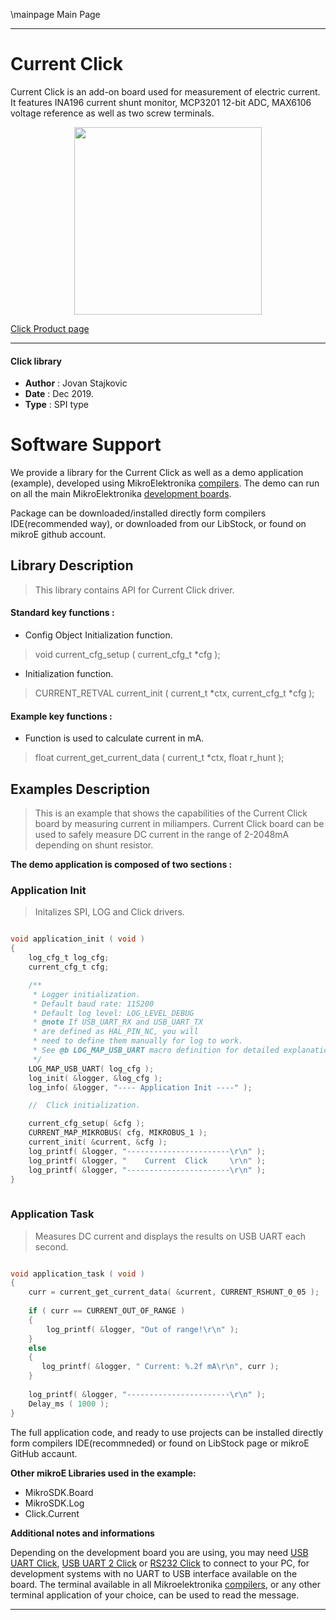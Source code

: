 \mainpage Main Page
 
 

---
# Current Click

Current Click is an add-on board used for measurement of electric current. It features INA196 current shunt monitor, MCP3201 12-bit ADC, MAX6106 voltage reference as well as two screw terminals. 

<p align="center">
  <img src="https://download.mikroe.com/images/click_for_ide/current_click.png" height=300px>
</p>

[Click Product page](https://www.mikroe.com/current-click)

---


#### Click library 

- **Author**        : Jovan Stajkovic
- **Date**          : Dec 2019.
- **Type**          : SPI type


# Software Support

We provide a library for the Current Click 
as well as a demo application (example), developed using MikroElektronika 
[compilers](https://shop.mikroe.com/compilers). 
The demo can run on all the main MikroElektronika [development boards](https://shop.mikroe.com/development-boards).

Package can be downloaded/installed directly form compilers IDE(recommended way), or downloaded from our LibStock, or found on mikroE github account. 

## Library Description

> This library contains API for Current Click driver.

#### Standard key functions :

- Config Object Initialization function.
> void current_cfg_setup ( current_cfg_t *cfg ); 
 
- Initialization function.
> CURRENT_RETVAL current_init ( current_t *ctx, current_cfg_t *cfg );


#### Example key functions :

- Function is used to calculate current in mA.
> float current_get_current_data ( current_t *ctx, float r_hunt );

## Examples Description

> This is an example that shows the capabilities of the Current Click board 
> by measuring current in miliampers. Current Click board can be used to safely
> measure DC current in the range of 2-2048mA depending on shunt resistor.

**The demo application is composed of two sections :**

### Application Init 

> Initalizes SPI, LOG and Click drivers.

```c

void application_init ( void )
{
    log_cfg_t log_cfg;
    current_cfg_t cfg;

    /** 
     * Logger initialization.
     * Default baud rate: 115200
     * Default log level: LOG_LEVEL_DEBUG
     * @note If USB_UART_RX and USB_UART_TX 
     * are defined as HAL_PIN_NC, you will 
     * need to define them manually for log to work. 
     * See @b LOG_MAP_USB_UART macro definition for detailed explanation.
     */
    LOG_MAP_USB_UART( log_cfg );
    log_init( &logger, &log_cfg );
    log_info( &logger, "---- Application Init ----" );

    //  Click initialization.

    current_cfg_setup( &cfg );
    CURRENT_MAP_MIKROBUS( cfg, MIKROBUS_1 );
    current_init( &current, &cfg );
    log_printf( &logger, "-----------------------\r\n" );
    log_printf( &logger, "    Current  Click     \r\n" );
    log_printf( &logger, "-----------------------\r\n" );
}
  
```

### Application Task

> Measures DC current and displays the results on USB UART each second.

```c

void application_task ( void )
{
    curr = current_get_current_data( &current, CURRENT_RSHUNT_0_05 );
    
    if ( curr == CURRENT_OUT_OF_RANGE )
    {
        log_printf( &logger, "Out of range!\r\n" );
    }
    else
    {
       log_printf( &logger, " Current: %.2f mA\r\n", curr );
    }
    
    log_printf( &logger, "-----------------------\r\n" );
    Delay_ms ( 1000 );
}  

```

The full application code, and ready to use projects can be  installed directly form compilers IDE(recommneded) or found on LibStock page or mikroE GitHub accaunt.

**Other mikroE Libraries used in the example:** 

- MikroSDK.Board
- MikroSDK.Log
- Click.Current

**Additional notes and informations**

Depending on the development board you are using, you may need 
[USB UART Click](https://shop.mikroe.com/usb-uart-click), 
[USB UART 2 Click](https://shop.mikroe.com/usb-uart-2-click) or 
[RS232 Click](https://shop.mikroe.com/rs232-click) to connect to your PC, for 
development systems with no UART to USB interface available on the board. The 
terminal available in all Mikroelektronika 
[compilers](https://shop.mikroe.com/compilers), or any other terminal application 
of your choice, can be used to read the message.



---
